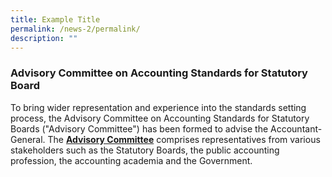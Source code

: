 ```yaml
---
title: Example Title
permalink: /news-2/permalink/
description: ""
---
```

### Advisory Committee on Accounting Standards for Statutory Board

  

To bring wider representation and experience into the standards setting process, the Advisory Committee on Accounting Standards for Statutory Boards ("Advisory Committee") has been formed to advise the Accountant-General. The **[**Advisory Committee**]()** comprises representatives from various stakeholders such as the Statutory Boards, the public accounting profession, the accounting academia and the Government.